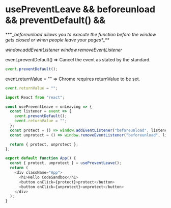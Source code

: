 # usePreventLeave && beforeunload && preventDefault() &&

\****\_*beforeunload allows you to execute the function before the window gets closed or when people leave your pages\*\_\*\***

_window.addEventListener_
_window.removeEventListener_

event.preventDefault() => Cancel the event as stated by the standard.

```js
event.preventDefault();
```

event.returnValue = "" => Chrome requires returnValue to be set.

```js
event.returnValue = "";
```

```js
import React from "react";

const usePreventLeave = onLeaving => {
  const listener = event => {
    event.preventDefault();
    event.returnValue = "";
  };
  const protect = () => window.addEventListener("beforeunload", listener);
  const unprotect = () => window.removeEventListener("beforeunload", listener);

  return { protect, unprotect };
};

export default function App() {
  const { protect, unprotect } = usePreventLeave();
  return (
    <div className="App">
      <h1>Hello CodeSandbox</h1>
      <button onClick={protect}>protect</button>
      <button onClick={unprotect}>unprotect</button>
    </div>
  );
}
```
